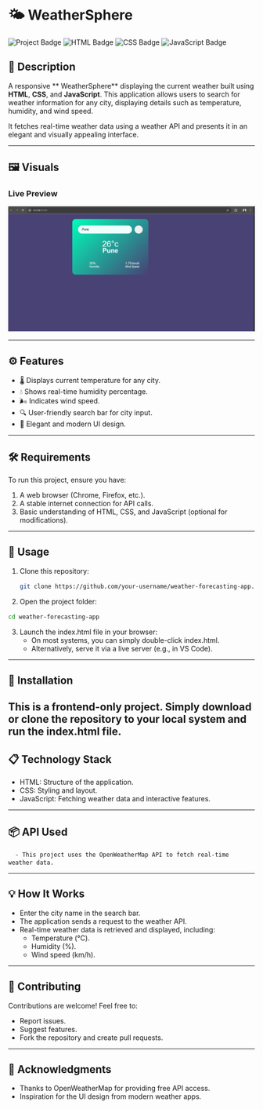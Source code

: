 # 🌤️ WeatherSphere

![Project Badge](https://img.shields.io/badge/Weather-Forecast-brightgreen)
![HTML Badge](https://img.shields.io/badge/HTML-5-orange)
![CSS Badge](https://img.shields.io/badge/CSS-3-blue)
![JavaScript Badge](https://img.shields.io/badge/JavaScript-ES6-yellow)

## 🌟 Description
A responsive ** WeatherSphere** displaying the current weather built using **HTML**, **CSS**, and **JavaScript**. This application allows users to search for weather information for any city, displaying details such as temperature, humidity, and wind speed. 

It fetches real-time weather data using a weather API and presents it in an elegant and visually appealing interface.

---

## 🖼️ Visuals
### **Live Preview**
![Weather App Screenshot](Screenshot%202025-01-16%20194818.png)

---

## ⚙️ Features
- 🌡️ Displays current temperature for any city.
- 💧 Shows real-time humidity percentage.
- 🌬️ Indicates wind speed.
- 🔍 User-friendly search bar for city input.
- 🎨 Elegant and modern UI design.

---

## 🛠️ Requirements
To run this project, ensure you have:
1. A web browser (Chrome, Firefox, etc.).
2. A stable internet connection for API calls.
3. Basic understanding of HTML, CSS, and JavaScript (optional for modifications).

---

## 🚀 Usage
1. Clone this repository:
   ```bash
   git clone https://github.com/your-username/weather-forecasting-app.git
   ```
2. Open the project folder:
  ```bash
cd weather-forecasting-app
  ```
3. Launch the index.html file in your browser:
    - On most systems, you can simply double-click index.html.
    - Alternatively, serve it via a live server (e.g., in VS Code).
  
---

## 🔧 Installation
  This is a frontend-only project. Simply download or clone the repository to your local system and run the index.html file.
---


## 📋 Technology Stack
 - HTML: Structure of the application.
 - CSS: Styling and layout.
 - JavaScript: Fetching weather data and interactive features.
---

## 📦 API Used
      - This project uses the OpenWeatherMap API to fetch real-time weather data.
--- 

## 💡 How It Works
 - Enter the city name in the search bar.
 - The application sends a request to the weather API.
 - Real-time weather data is retrieved and displayed, including:
     - Temperature (°C).
     - Humidity (%).
     - Wind speed (km/h).
---

## 🤝 Contributing
Contributions are welcome! Feel free to:

- Report issues.
- Suggest features.
- Fork the repository and create pull requests.

---

## 🙌 Acknowledgments
- Thanks to OpenWeatherMap for providing free API access.
- Inspiration for the UI design from modern weather apps.
